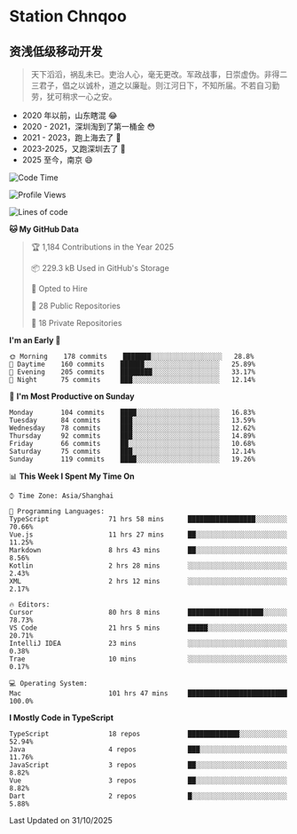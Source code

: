 # Station Chnqoo

## 资浅低级移动开发

> 天下滔滔，祸乱未已。吏治人心，毫无更改。军政战事，日崇虚伪。非得二三君子，倡之以诚朴，道之以廉耻。则江河日下，不知所届。不若自习勤劳，犹可稍求一心之安。

- 2020 年以前，山东瞎混 😂
- 2020 - 2021，深圳淘到了第一桶金 😳
- 2021 - 2023，跑上海去了 🙂
- 2023-2025，又跑深圳去了 👀
- 2025 至今，南京 😄

<!--START_SECTION:waka-->
![Code Time](http://img.shields.io/badge/Code%20Time-9%2C644%20hrs%2016%20mins-blue)

![Profile Views](http://img.shields.io/badge/Profile%20Views-25-blue)

![Lines of code](https://img.shields.io/badge/From%20Hello%20World%20I%27ve%20Written-325%20Thousand%20lines%20of%20code-blue)

**🐱 My GitHub Data** 

> 🏆 1,184 Contributions in the Year 2025
 > 
> 📦 229.3 kB Used in GitHub's Storage 
 > 
> 💼 Opted to Hire
 > 
> 📜 28 Public Repositories 
 > 
> 🔑 18 Private Repositories  
 > 
**I'm an Early 🐤** 

```text
🌞 Morning    178 commits    ███████░░░░░░░░░░░░░░░░░░   28.8% 
🌆 Daytime    160 commits    ██████░░░░░░░░░░░░░░░░░░░   25.89% 
🌃 Evening    205 commits    ████████░░░░░░░░░░░░░░░░░   33.17% 
🌙 Night      75 commits     ███░░░░░░░░░░░░░░░░░░░░░░   12.14%

```
📅 **I'm Most Productive on Sunday** 

```text
Monday       104 commits    ████░░░░░░░░░░░░░░░░░░░░░   16.83% 
Tuesday      84 commits     ███░░░░░░░░░░░░░░░░░░░░░░   13.59% 
Wednesday    78 commits     ███░░░░░░░░░░░░░░░░░░░░░░   12.62% 
Thursday     92 commits     ███░░░░░░░░░░░░░░░░░░░░░░   14.89% 
Friday       66 commits     ██░░░░░░░░░░░░░░░░░░░░░░░   10.68% 
Saturday     75 commits     ███░░░░░░░░░░░░░░░░░░░░░░   12.14% 
Sunday       119 commits    ████░░░░░░░░░░░░░░░░░░░░░   19.26%

```


📊 **This Week I Spent My Time On** 

```text
⌚︎ Time Zone: Asia/Shanghai

💬 Programming Languages: 
TypeScript               71 hrs 58 mins      █████████████████░░░░░░░░   70.66% 
Vue.js                   11 hrs 27 mins      ██░░░░░░░░░░░░░░░░░░░░░░░   11.25% 
Markdown                 8 hrs 43 mins       ██░░░░░░░░░░░░░░░░░░░░░░░   8.56% 
Kotlin                   2 hrs 28 mins       ░░░░░░░░░░░░░░░░░░░░░░░░░   2.43% 
XML                      2 hrs 12 mins       ░░░░░░░░░░░░░░░░░░░░░░░░░   2.17%

🔥 Editors: 
Cursor                   80 hrs 8 mins       ███████████████████░░░░░░   78.73% 
VS Code                  21 hrs 5 mins       █████░░░░░░░░░░░░░░░░░░░░   20.71% 
IntelliJ IDEA            23 mins             ░░░░░░░░░░░░░░░░░░░░░░░░░   0.38% 
Trae                     10 mins             ░░░░░░░░░░░░░░░░░░░░░░░░░   0.17%

💻 Operating System: 
Mac                      101 hrs 47 mins     █████████████████████████   100.0%

```

**I Mostly Code in TypeScript** 

```text
TypeScript               18 repos            █████████████░░░░░░░░░░░░   52.94% 
Java                     4 repos             ███░░░░░░░░░░░░░░░░░░░░░░   11.76% 
JavaScript               3 repos             ██░░░░░░░░░░░░░░░░░░░░░░░   8.82% 
Vue                      3 repos             ██░░░░░░░░░░░░░░░░░░░░░░░   8.82% 
Dart                     2 repos             █░░░░░░░░░░░░░░░░░░░░░░░░   5.88%

```



 Last Updated on 31/10/2025
<!--END_SECTION:waka-->

<!---
ChenqiaoStation/ChenqiaoStation is a ✨ special ✨ repository because its `README.md` (this file) appears on your GitHub profile.
You can click the Preview link to take a look at your changes.
--->
